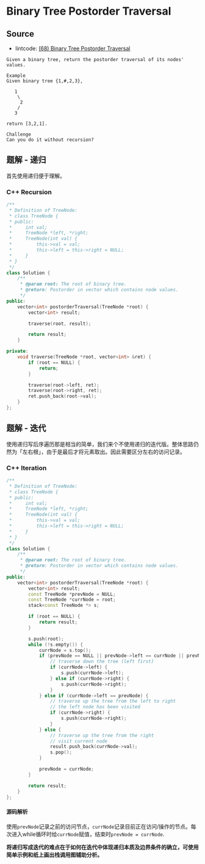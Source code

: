 # Binary Tree Postorder Traversal

## Source

- lintcode: [(68) Binary Tree Postorder Traversal](http://www.lintcode.com/en/problem/binary-tree-postorder-traversal/)

```
Given a binary tree, return the postorder traversal of its nodes' values.

Example
Given binary tree {1,#,2,3},

   1
    \
     2
    /
   3

return [3,2,1].

Challenge
Can you do it without recursion?
```

## 题解 - 递归

首先使用递归便于理解。

### C++ Recursion

```c++
/**
 * Definition of TreeNode:
 * class TreeNode {
 * public:
 *     int val;
 *     TreeNode *left, *right;
 *     TreeNode(int val) {
 *         this->val = val;
 *         this->left = this->right = NULL;
 *     }
 * }
 */
class Solution {
    /**
     * @param root: The root of binary tree.
     * @return: Postorder in vector which contains node values.
     */
public:
    vector<int> postorderTraversal(TreeNode *root) {
        vector<int> result;

        traverse(root, result);

        return result;
    }

private:
    void traverse(TreeNode *root, vector<int> &ret) {
        if (root == NULL) {
            return;
        }

        traverse(root->left, ret);
        traverse(root->right, ret);
        ret.push_back(root->val);
    }
};
```

## 题解 - 迭代

使用递归写后序遍历那是相当的简单，我们来个不使用递归的迭代版。整体思路仍然为「左右根」，由于是最后才将元素取出。因此需要区分左右的访问记录。

### C++ Iteration

```c++
/**
 * Definition of TreeNode:
 * class TreeNode {
 * public:
 *     int val;
 *     TreeNode *left, *right;
 *     TreeNode(int val) {
 *         this->val = val;
 *         this->left = this->right = NULL;
 *     }
 * }
 */
class Solution {
    /**
     * @param root: The root of binary tree.
     * @return: Postorder in vector which contains node values.
     */
public:
    vector<int> postorderTraversal(TreeNode *root) {
        vector<int> result;
        const TreeNode *prevNode = NULL;
        const TreeNode *currNode = root;
        stack<const TreeNode *> s;

        if (root == NULL) {
            return result;
        }

        s.push(root);
        while (!s.empty()) {
            currNode = s.top();
            if (prevNode == NULL || prevNode->left == currNode || prevNode->right == currNode) {
                // traverse down the tree (left first)
                if (currNode->left) {
                    s.push(currNode->left);
                } else if (currNode->right) {
                    s.push(currNode->right);
                }
            } else if (currNode->left == prevNode) {
                // traverse up the tree from the left to right
                // the left node has been visited
                if (currNode->right) {
                    s.push(currNode->right);
                }
            } else {
                // traverse up the tree from the right
                // visit current node
                result.push_back(currNode->val);
                s.pop();
            }

            prevNode = currNode;
        }

        return result;
    }
};
```

#### 源码解析

使用`prevNode`记录之前的访问节点，`currNode`记录目前正在访问/操作的节点。每次进入while循环时给`currNode`赋值，结束时`prevNode = currNode`.

**将递归写成迭代的难点在于如何在迭代中体现递归本质及边界条件的确立，可使用简单示例和纸上画出栈调用图辅助分析。**
